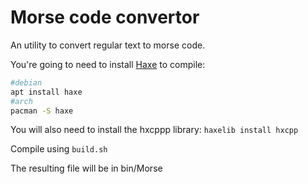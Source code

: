 # Morse code convertor
An utility to convert regular text to morse code.

You're going to need to install [Haxe](https://haxe.org) to compile:

```bash
#debian
apt install haxe
#arch
pacman -S haxe
```

You will also need to install the hxcppp library: ``haxelib install hxcpp``

Compile using ``build.sh``

The resulting file will be in bin/Morse
